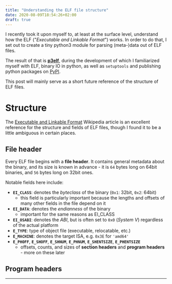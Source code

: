 ```yaml
---
title: "Understanding the ELF file structure"
date: 2020-08-09T18:54:26+02:00
draft: true
---
```


I recently took it upon myself to, at least at the surface level, understand how the ELF ("*Executable and Linkable Format*") works.
In order to do that, I set out to create a tiny python3 module for parsing (meta-)data out of ELF files.

The result of that is [**p3elf**](https://github.com/bool3max/p3elf), during the development of which I familiarized myself with ELF, binary IO in python, as well as `setuptools` and publishing python packages on [PyPI](https://pypi.org/project/p3elf).

This post will mainly serve as a short future reference of the structure of ELF files.

# Structure

The [Executable and Linkable Format](https://en.wikipedia.org/wiki/Executable_and_Linkable_Format) Wikipedia article is an excellent reference for the structure and fields of ELF files, though I found it to be a little ambiguous in certain places. 

## File header

Every ELF file begins with a **file header**. It contains general metadata about the binary, and its size is known in advance - it is `64` bytes long on 64bit binaries, and `56` bytes long on 32bit ones.

Notable fields here include: 

* **`EI_CLASS`**: denotes the *byteclass* of the binary (`0x1`: 32bit, `0x2`: 64bit)
    * this field is particularly important because the lengths and offsets of many other fields in the file depend on it
* **`EI_DATA`**: denotes the *endianness* of the binary
    * important for the same reasons as EI_CLASS
* **`EI_OSABI`**: denotes the *ABI*, but is often set to `0x0` (*System V*) regardless of the actual platform
* **`E_TYPE`**: type of object file (executable, relocatable, etc.)
* **`E_MACHINE`**: denotes the target ISA, e.g. `0x3E` for `'amd64'`
* **`E_PHOFF`**, **`E_SHOFF`**, **`E_SHNUM`**, **`E_PHNUM`**, **`E_SHENTSIZE`**, **`E_PHENTSIZE`**
    * offsets, counts, and sizes of **section headers** and **program headers** - more on these later

## Program headers



---

